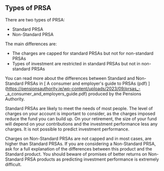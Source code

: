 ##  Types of PRSA

There are two types of PRSA:

  * Standard PRSA 
  * Non-Standard PRSA 

The main differences are:

  * The charges are capped for standard PRSAs but not for non-standard PRSAs 
  * Types of investment are restricted in standard PRSAs but not in non-standard PRSAs 

You can read more about the differences between Standard and Non-Standard
PRSAs in [ A consumer and employer's guide to PRSAs (pdf)
](https://pensionsauthority.ie/wp-content/uploads/2023/09/prsas_-
_a_consumer_and_employers_guide.pdf) produced by the Pensions Authority.

Standard PRSAs are likely to meet the needs of most people. The level of
charges on your account is important to consider, as the charges imposed
reduce the fund you can build up. On your retirement, the size of your fund
will depend on your contributions and the investment performance less any
charges. It is not possible to predict investment performance.

Charges on Non-Standard PRSAs are not capped and in most cases, are higher
than Standard PRSAs. If you are considering a Non-Standard PRSA, ask for a
full explanation of the differences between this product and the Standard
product. You should beware of promises of better returns on Non-Standard PRSA
products as predicting investment performance is extremely difficult.
